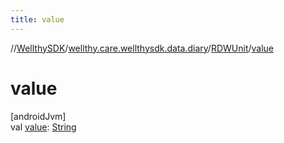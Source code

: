 ```yaml
---
title: value
---
```

//[WellthySDK](../../../index.html)/[wellthy.care.wellthysdk.data.diary](../index.html)/[RDWUnit](index.html)/[value](value.html)



# value



[androidJvm]\
val [value](value.html): [String](https://kotlinlang.org/api/latest/jvm/stdlib/kotlin/-string/index.html)




